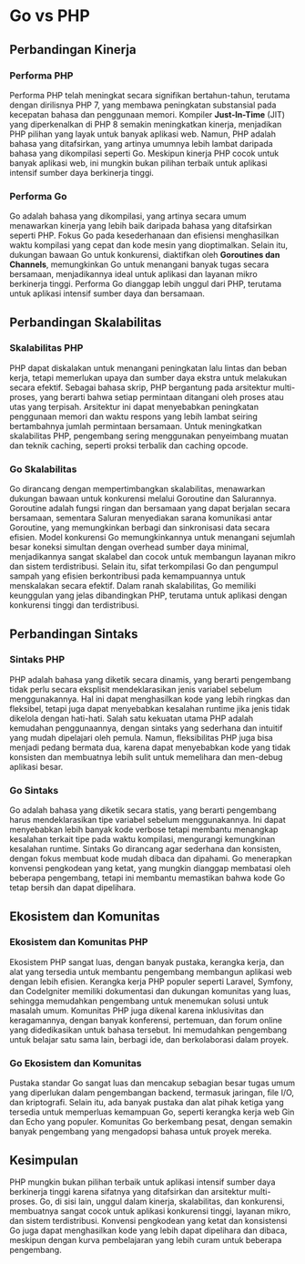 # Go vs PHP

## Perbandingan Kinerja

### Performa PHP

Performa PHP telah meningkat secara signifikan bertahun-tahun, terutama dengan dirilisnya PHP 7, yang membawa peningkatan
substansial pada kecepatan bahasa dan penggunaan memori. Kompiler __Just-In-Time__ (JIT) yang diperkenalkan di PHP 8 semakin
meningkatkan kinerja, menjadikan PHP pilihan yang layak untuk banyak aplikasi web. Namun, PHP adalah bahasa yang ditafsirkan,
yang artinya umumnya lebih lambat daripada bahasa yang dikompilasi seperti Go. Meskipun kinerja PHP cocok untuk banyak aplikasi
web, ini mungkin bukan pilihan terbaik untuk aplikasi intensif sumber daya berkinerja tinggi.

### Performa Go

Go adalah bahasa yang dikompilasi, yang artinya secara umum menawarkan kinerja yang lebih baik daripada bahasa yang ditafsirkan
seperti PHP. Fokus Go pada kesederhanaan dan efisiensi menghasilkan waktu kompilasi yang cepat dan kode mesin yang dioptimalkan.
Selain itu, dukungan bawaan Go untuk konkurensi, diaktifkan oleh __Goroutines dan Channels__, memungkinkan Go untuk menangani
banyak tugas secara bersamaan, menjadikannya ideal untuk aplikasi dan layanan mikro berkinerja tinggi. Performa Go dianggap
lebih unggul dari PHP, terutama untuk aplikasi intensif sumber daya dan bersamaan.

## Perbandingan Skalabilitas

### Skalabilitas PHP

PHP dapat diskalakan untuk menangani peningkatan lalu lintas dan beban kerja, tetapi memerlukan upaya dan sumber daya ekstra
untuk melakukan secara efektif. Sebagai bahasa skrip, PHP bergantung pada arsitektur multi-proses, yang berarti bahwa setiap
permintaan ditangani oleh proses atau utas yang terpisah. Arsitektur ini dapat menyebabkan peningkatan penggunaan memori
dan waktu respons yang lebih lambat seiring bertambahnya jumlah permintaan bersamaan. Untuk meningkatkan skalabilitas PHP,
pengembang sering menggunakan penyeimbang muatan dan teknik caching, seperti proksi terbalik dan caching opcode.

### Go Skalabilitas

Go dirancang dengan mempertimbangkan skalabilitas, menawarkan dukungan bawaan untuk konkurensi melalui Goroutine dan Salurannya. 
Goroutine adalah fungsi ringan dan bersamaan yang dapat berjalan secara bersamaan, sementara Saluran menyediakan sarana 
komunikasi antar Goroutine, yang memungkinkan berbagi dan sinkronisasi data secara efisien. Model konkurensi Go memungkinkannya 
untuk menangani sejumlah besar koneksi simultan dengan overhead sumber daya minimal, menjadikannya sangat skalabel dan cocok 
untuk membangun layanan mikro dan sistem terdistribusi. Selain itu, sifat terkompilasi Go dan pengumpul sampah yang efisien 
berkontribusi pada kemampuannya untuk menskalakan secara efektif. Dalam ranah skalabilitas, Go memiliki keunggulan yang jelas 
dibandingkan PHP, terutama untuk aplikasi dengan konkurensi tinggi dan terdistribusi.

## Perbandingan Sintaks

### Sintaks PHP

PHP adalah bahasa yang diketik secara dinamis, yang berarti pengembang tidak perlu secara eksplisit mendeklarasikan jenis 
variabel sebelum menggunakannya. Hal ini dapat menghasilkan kode yang lebih ringkas dan fleksibel, tetapi juga dapat menyebabkan 
kesalahan runtime jika jenis tidak dikelola dengan hati-hati. Salah satu kekuatan utama PHP adalah kemudahan penggunaannya, 
dengan sintaks yang sederhana dan intuitif yang mudah dipelajari oleh pemula. Namun, fleksibilitas PHP juga bisa menjadi 
pedang bermata dua, karena dapat menyebabkan kode yang tidak konsisten dan membuatnya lebih sulit untuk memelihara dan men-debug 
aplikasi besar.

### Go Sintaks

Go adalah bahasa yang diketik secara statis, yang berarti pengembang harus mendeklarasikan tipe variabel sebelum menggunakannya. 
Ini dapat menyebabkan lebih banyak kode verbose tetapi membantu menangkap kesalahan terkait tipe pada waktu kompilasi, mengurangi 
kemungkinan kesalahan runtime. Sintaks Go dirancang agar sederhana dan konsisten, dengan fokus membuat kode mudah dibaca 
dan dipahami. Go menerapkan konvensi pengkodean yang ketat, yang mungkin dianggap membatasi oleh beberapa pengembang, tetapi 
ini membantu memastikan bahwa kode Go tetap bersih dan dapat dipelihara.

## Ekosistem dan Komunitas

### Ekosistem dan Komunitas PHP

Ekosistem PHP sangat luas, dengan banyak pustaka, kerangka kerja, dan alat yang tersedia untuk membantu pengembang membangun 
aplikasi web dengan lebih efisien. Kerangka kerja PHP populer seperti Laravel, Symfony, dan CodeIgniter memiliki dokumentasi 
dan dukungan komunitas yang luas, sehingga memudahkan pengembang untuk menemukan solusi untuk masalah umum. Komunitas PHP 
juga dikenal karena inklusivitas dan keragamannya, dengan banyak konferensi, pertemuan, dan forum online yang didedikasikan 
untuk bahasa tersebut. Ini memudahkan pengembang untuk belajar satu sama lain, berbagi ide, dan berkolaborasi dalam proyek.

### Go Ekosistem dan Komunitas

Pustaka standar Go sangat luas dan mencakup sebagian besar tugas umum yang diperlukan dalam pengembangan backend, termasuk 
jaringan, file I/O, dan kriptografi. Selain itu, ada banyak pustaka dan alat pihak ketiga yang tersedia untuk memperluas 
kemampuan Go, seperti kerangka kerja web Gin dan Echo yang populer. Komunitas Go berkembang pesat, dengan semakin banyak 
pengembang yang mengadopsi bahasa untuk proyek mereka.

## Kesimpulan

PHP mungkin bukan pilihan terbaik untuk aplikasi intensif sumber daya berkinerja tinggi karena sifatnya yang ditafsirkan 
dan arsitektur multi-proses. Go, di sisi lain, unggul dalam kinerja, skalabilitas, dan konkurensi, membuatnya sangat cocok 
untuk aplikasi konkurensi tinggi, layanan mikro, dan sistem terdistribusi. Konvensi pengkodean yang ketat dan konsistensi 
Go juga dapat menghasilkan kode yang lebih dapat dipelihara dan dibaca, meskipun dengan kurva pembelajaran yang lebih curam 
untuk beberapa pengembang.
